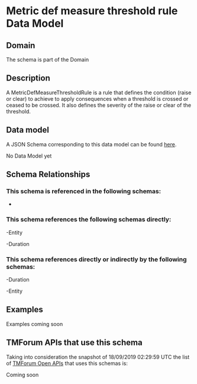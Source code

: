 # Metric def measure threshold rule Data Model

## Domain

The  schema is part of the  Domain

## Description

A MetricDefMeasureThresholdRule is a rule that defines the condition (raise or clear) to achieve to apply 
consequences when a threshold is crossed or ceased to be crossed. It also defines the severity of the 
raise or clear of the threshold.

## Data model

A JSON Schema corresponding to this data model can be found
[here](https://github.com/tmforum-rand/schemas/blob/master/Service/MetricDefMeasureThresholdRule.schema.json).

No Data Model yet

## Schema Relationships

### This schema is referenced in the following schemas:

-

### This schema references the following schemas directly:

-Entity

-Duration

### This schema references directly or indirectly by the following schemas:

-Duration

-Entity



## Examples

Examples coming soon

## TMForum APIs that use this schema

Taking into consideration the snapshot of 18/09/2019 02:29:59 UTC the list of [TMForum Open APIs](https://www.tmforum.org/open-apis/) that uses this schemas is:

Coming soon